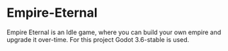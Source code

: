# Empire-Eternal
Empire Eternal is an Idle game, where you can build your own empire and upgrade it over-time. For this project Godot 3.6-stable is used.
